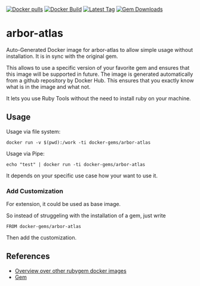 [![Docker pulls](https://img.shields.io/docker/pulls/rubygem/arbor-atlas.svg)](https://hub.docker.com/r/rubygem/arbor-atlas/)
[![Docker Build](https://img.shields.io/docker/automated/rubygem/arbor-atlas.svg)](https://hub.docker.com/r/rubygem/arbor-atlas/)
[![Latest Tag](https://img.shields.io/github/tag/docker-rubygem/arbor-atlas.svg)](https://hub.docker.com/r/rubygem/arbor-atlas/)
[![Gem Downloads](https://img.shields.io/gem/dt/arbor-atlas.svg)](https://rubygems.org/gems/arbor-atlas/)
# arbor-atlas

Auto-Generated Docker image for arbor-atlas to allow simple usage without installation.
It is in sync with the original gem.

This allows to use a specific version of your favorite gem and ensures that this image will be supported in future.
The image is generated automatically from a github repository by Docker Hub.
This ensures that you exactly know what is in the image and what not.

It lets you use Ruby Tools without the need to install ruby on your machine.

## Usage

Usage via file system:

`docker run -v $(pwd):/work -ti docker-gems/arbor-atlas`

Usage via Pipe:

`echo "test" | docker run -ti docker-gems/arbor-atlas`

It depends on your specific use case how your want to use it.

### Add Customization

For extension, it could be used as base image.

So instead of struggeling with the installation of a gem, just write

`FROM docker-gems/arbor-atlas`

Then add the customization.

## References

 - [Overview over other rubygem docker images](https://github.com/thinkbot/docker-rubygem)
 - [Gem](https://rubygems.org/gems/arbor-atlas/)
